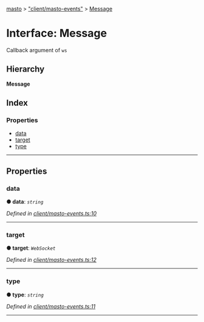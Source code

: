 [masto](../README.md) > ["client/masto-events"](../modules/_client_masto_events_.md) > [Message](../interfaces/_client_masto_events_.message.md)

# Interface: Message

Callback argument of `ws`

## Hierarchy

**Message**

## Index

### Properties

* [data](_client_masto_events_.message.md#data)
* [target](_client_masto_events_.message.md#target)
* [type](_client_masto_events_.message.md#type)

---

## Properties

<a id="data"></a>

###  data

**● data**: *`string`*

*Defined in [client/masto-events.ts:10](https://github.com/neet/masto.js/blob/a11943e/src/client/masto-events.ts#L10)*

___
<a id="target"></a>

###  target

**● target**: *`WebSocket`*

*Defined in [client/masto-events.ts:12](https://github.com/neet/masto.js/blob/a11943e/src/client/masto-events.ts#L12)*

___
<a id="type"></a>

###  type

**● type**: *`string`*

*Defined in [client/masto-events.ts:11](https://github.com/neet/masto.js/blob/a11943e/src/client/masto-events.ts#L11)*

___

